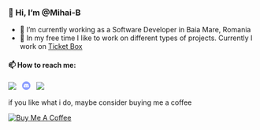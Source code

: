 ### 👋 Hi, I’m @Mihai-B
 
 - 🔭 I’m currently working as a Software Developer in Baia Mare, Romania
 - 🌱 In my free time I like to work on different types of projects. Currently I work on  [Ticket Box](https://play.google.com/store/apps/details?id=ro.madcodestudios.ticket.box)

 #### 📫 How to reach me:
 
 [<img src="https://upload.wikimedia.org/wikipedia/commons/8/83/Steam_icon_logo.svg" width="3.5%"/>](https://steamcommunity.com/id/mihaib_/)  &nbsp; [<img src="https://raw.githubusercontent.com/Mihai-B/Mihai-B/3ab90862572279a2340b5ae5bfad00bd8d551855/assets/discord-round.svg" width="3.5%"/>](https://discord.gg/tvFqH3GMA4)  &nbsp;  [<img src="https://upload.wikimedia.org/wikipedia/commons/thumb/e/ef/Stack_Overflow_icon.svg/240px-Stack_Overflow_icon.svg.png" width="3.5%"/>](https://stackoverflow.com/users/2347490/mihai)
 

if you like what i do, maybe consider buying me a coffee

<a href="https://www.buymeacoffee.com/b.mihai" target="_blank"><img src="https://cdn.buymeacoffee.com/buttons/v2/default-red.png" alt="Buy Me A Coffee" width="150" ></a>


<!---
Version 1
--->

